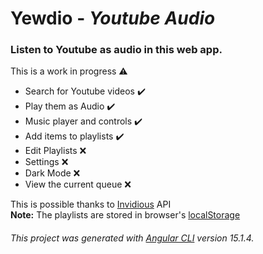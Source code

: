 # Yewdio - <i>Youtube Audio</i>
### Listen to Youtube as audio in this web app.

This is a work in progress ⚠️

- Search for Youtube videos ✔️ <br>
- Play them as Audio ✔️ <br>
- Music player and controls ✔️ <br>
- Add items to playlists ✔️ <br>
- Edit Playlists ❌ <br>
- Settings ❌ <br>
- Dark Mode ❌ <br>
- View the current queue ❌

This is possible thanks to [Invidious](https://github.com/iv-org/invidious) API <br>
<b>Note:</b> The playlists are stored in browser's [localStorage](https://developer.mozilla.org/en-US/docs/Web/API/Window/localStorage)

###### This project was generated with [Angular CLI](https://github.com/angular/angular-cli) version 15.1.4.

